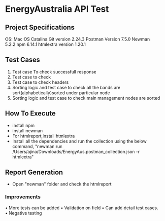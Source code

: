 # EnergyAustralia API Test


##  Project Specifications
   OS: Mac OS Catalina
    Git version 2.24.3
    Postman Version 7.5.0 
     Newman 5.2.2
     npm 6.14.1
     htmlextra version 1.20.1


     
##  Test Cases

1. Test case To check successfull response
2.  Test case to check
3.  Test case to check headers
4. Sorting  logic and test case to check all the bands are sort(alphabetically)sorted under particular node
5. Sorting  logic and test case to check main management nodes are sorted


##  How To Execute
* install npm
* install newman 
* For htmlreport,install htmlextra
* Install all the dependencies and run the collection using the below command,
      "newman run /Users/ajina/Downloads/EnergyAus.postman_collection.json -r htmlextra"
    

##  Report Generation
* Open "newman" folder and check the htmlreport

### Improvements
•  More tests can be added
•  Validation on field
•  Can add detail test cases.
•  Negative testing
          
         
        

